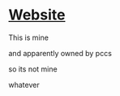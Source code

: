 # [Website](http://adkim147.github.io/)

This is mine

and apparently owned by pccs

so its not mine

whatever
